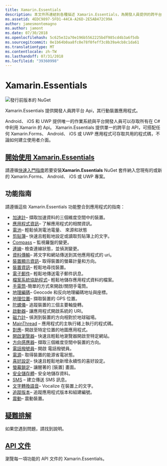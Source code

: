```yaml
---
title: Xamarin.Essentials
description: 本文件所連結到各種描述 Xamarin.Essentials，為開發人員提供的跨平台 Api，其行動裝置應用程式的指南。
ms.assetid: 4EDC9897-5FD1-44CA-A26D-2E5AB472C99A
author: jamesmontemagno
ms.author: jamont
ms.date: 07/30/2018
ms.openlocfilehash: 5c625e32a70e196b5562225bdf985cd4b3a6f5db
ms.sourcegitcommit: 0e1b64b0aa8fc0e78f0feff3c8b39a4cb8c1da61
ms.translationtype: MT
ms.contentlocale: zh-TW
ms.lasthandoff: 07/31/2018
ms.locfileid: "39360998"
---
```

# <a name="xamarinessentials"></a>Xamarin.Essentials

![發行前版本的 NuGet](~/media/shared/pre-release.png)

Xamarin.Essentials 提供開發人員跨平台 Api，其行動裝置應用程式。

Android、 iOS 和 UWP 提供唯一的作業系統與平台開發人員可以存取所有在 C# 中利用 Xamarin 的 Api。 Xamarin.Essentials 提供單一的跨平台 API，可搭配任何 Xamarin.Forms、 Android、 iOS 或 UWP 應用程式可存取共用的程式碼，不論如何建立使用者介面。

## <a name="get-started-with-xamarinessentialsget-startedmdcontextxamarinxamarin-forms"></a>[開始使用 Xamarin.Essentials](get-started.md?context=xamarin/xamarin-forms)

請遵循[快速入門指南](get-started.md)若要安裝**Xamarin.Essentials** NuGet 套件納入您現有的或新的 Xamarin.Forms、 Android、 iOS 或 UWP 專案。

## <a name="feature-guides"></a>功能指南

請遵循這些 Xamarin.Essentials 功能整合到應用程式的指南：

* [加速計](accelerometer.md?context=xamarin/xamarin-forms)– 擷取加速資料的三個維度空間中的裝置。
* [應用程式資訊](app-information.md?context=xamarin/xamarin-forms)– 了解應用程式的相關資訊。
* [電池](battery.md?context=xamarin/xamarin-forms)– 輕鬆偵測電池電量、 來源和狀態
* [剪貼簿](clipboard.md?context=xamarin/xamarin-forms)– 快速且輕鬆地設定或讀取剪貼簿上的文字。
* [Compass](compass.md?context=xamarin/xamarin-forms) – 監視羅盤的變更。
* [連線](connectivity.md?context=xamarin/xamarin-forms)– 檢查連線狀態，並偵測變更。
* [資料傳輸](data-transfer.md?context=xamarin/xamarin-forms)– 將文字和網站傳送到其他應用程式的 uri。
* [裝置顯示資訊](device-display.md?context=xamarin/xamarin-forms)– 取得裝置的螢幕計量和方向。
* [裝置資訊](device-information.md?context=xamarin/xamarin-forms)– 輕鬆地尋找裝置。
* [電子郵件](email.md?context=xamarin/xamarin-forms)– 輕鬆地傳送電子郵件訊息。
* [檔案系統協助程式](file-system-helpers.md?context=xamarin/xamarin-forms)– 輕鬆地儲存應用程式資料的檔案。
* [手電筒](flashlight.md?context=xamarin/xamarin-forms)-簡單的方式來開啟/關閉手電筒。
* [地理編碼](geocoding.md?context=xamarin/xamarin-forms)– Geocode 和反向地理編碼地址與座標。
* [地理位置](geolocation.md?context=xamarin/xamarin-forms)– 擷取裝置的 GPS 位置。
* [陀螺儀](gyroscope.md?context=xamarin/xamarin-forms)– 追蹤裝置的三個主要軸旋轉。
* [啟動器](launcher.md?context=xamarin/xamarin-forms)– 讓應用程式開啟系統的 URI。
* [磁力計](magnetometer.md?context=xamarin/xamarin-forms)– 偵測到裝置的方向相對於地球磁場。
* [MainThread](main-thread.md?content=xamarin/xamarin-forms) – 應用程式的主執行緒上執行的程式碼。
* [對應](maps.md?content=xamarin/xamarin-forms)– 開啟至特定位置的地圖應用程式。
* [開啟瀏覽器](open-browser.md?context=xamarin/xamarin-forms)– 快速且輕鬆地瀏覽器開啟至特定網站。
* [方向感應器](orientation-sensor.md?context=xamarin/xamarin-forms)– 擷取三個維度空間中裝置的方向。
* [電話撥號員](phone-dialer.md?context=xamarin/xamarin-forms)– 開啟 電話撥號員。
* [電源](power.md?context=xamarin/xamarin-forms)– 取得裝置的能源省電狀態。
* [喜好設定](preferences.md?context=xamarin/xamarin-forms)– 快速且輕鬆地新增永續性的喜好設定。
* [螢幕鎖定](screen-lock.md?context=xamarin/xamarin-forms)– 讓醒著的 [裝置] 畫面。
* [安全儲存體](secure-storage.md?context=xamarin/xamarin-forms)– 安全地儲存資料。
* [SMS](sms.md?context=xamarin/xamarin-forms) – 建立傳送 SMS 訊息。
* [文字轉換語音](text-to-speech.md?context=xamarin/xamarin-forms)– Vocalize 在裝置上的文字。
* [追蹤版本](version-tracking.md?context=xamarin/xamarin-forms)– 追蹤應用程式版本和組建編號。
* [震動](vibrate.md?context=xamarin/xamarin-forms)– 震動裝置。

## <a name="troubleshootingtroubleshootingmdcontextxamarinxamarin-forms"></a>[疑難排解](troubleshooting.md?context=xamarin/xamarin-forms)

如果您遇到問題，請找到說明。

## <a name="api-documentationxrefxamarinessentials"></a>[API 文件](xref:Xamarin.Essentials)

瀏覽每一項功能的 API 文件的 Xamarin.Essentials。
